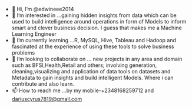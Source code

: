 - 👋 Hi, I’m @edwineee2014
- 👀 I’m interested in ...gaining hidden insights from data which can be used to build intelligence around operations in form of Models to inform smart and clever business decision. I guess that makes me a Machine Learning Engineer 
- 🌱 I’m currently learning ...R, MySQL, Hive, Tableau and Hadoop and fascinated at the experience of using these tools to solve business problems
- 💞️ I’m looking to collaborate on ... new projects in any area and domain such as BFSI,Health,Retail and others; involving generation, cleaning,visualizing and application of data tools on datasets and Metadata to gain insights and build intelligent Models. Where i can contribute and also learn.
- 📫 How to reach me ...by my mobile-+2348168259712 and dariuscyrus7819@gmail.com

<!---
edwineee2014/edwineee2014 is a ✨ special ✨ repository because its `README.md` (this file) appears on your GitHub profile.
You can click the Preview link to take a look at your changes.
--->
